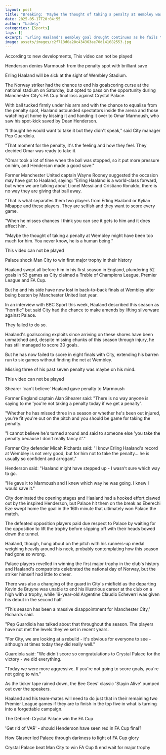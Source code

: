 ```yaml
---
layout: post
title: "Breaking: 'Maybe the thought of taking a penalty at Wembley was too much'"
date: 2025-05-17T20:04:55
author: "badely"
categories: [Sports]
tags: []
excerpt: "Erling Haaland's Wembley goal drought continues as he fails to score on his sixth visit during Manchester City's FA Cup final loss to Crystal Palace."
image: assets/images/c2f713d0a28c434363ae70d141682553.jpg
---
```


According to new developments, This video can not be played

Henderson denies Marmoush from the penalty spot with brilliant save

Erling Haaland will be sick at the sight of Wembley Stadium.

The Norway striker had the chance to end his goalscoring curse at the national stadium on Saturday, but opted to pass on the opportunity during Manchester City's FA Cup final loss against Crystal Palace.

With ball tucked firmly under his arm and with the chance to equalise from the penalty spot, Haaland astounded spectators inside the arena and those watching at home by kissing it and handing it over to Omar Marmoush, who saw his spot-kick saved by Dean Henderson.

"I thought he would want to take it but they didn't speak," said City manager Pep Guardiola.

"That moment for the penalty, it's the feeling and how they feel. They decided Omar was ready to take it.

"Omar took a lot of time when the ball was stopped, so it put more pressure on him, and Henderson made a good save."

Former Manchester United captain Wayne Rooney suggested the occasion may have got to Haaland, saying: "Erling Haaland is a world-class forward, but when we are talking about Lionel Messi and Cristiano Ronaldo, there is no way they are giving that ball away.

"That is what separates them two players from Erling Haaland or Kylian Mbappe and these players. They are selfish and they want to score every game.

"When he misses chances I think you can see it gets to him and it does affect him.

"Maybe the thought of taking a penalty at Wembley might have been too much for him. You never know, he is a human being."

This video can not be played

Palace shock Man City to win first major trophy in their history

Haaland swept all before him in his first season in England, plundering 52 goals in 53 games as City claimed a Treble of Champions League, Premier League and FA Cup.

But he and his side have now lost in back-to-back finals at Wembley after being beaten by Manchester United last year.

In an interview with BBC Sport this week, Haaland described this season as "horrific" but said City had the chance to make amends by lifting silverware against Palace.

They failed to do so.

Haaland's goalscoring exploits since arriving on these shores have been unmatched and, despite missing chunks of this season through injury, he has still managed to score 30 goals.

But he has now failed to score in eight finals with City, extending his barren run to six games without finding the net at Wembley.

Missing three of his past seven penalty was maybe on his mind.

This video can not be played

Shearer 'can't believe' Haaland gave penalty to Marmoush

Former England captain Alan Shearer said: "There is no way anyone is saying to me 'you're not taking a penalty today if we get a penalty'.

"Whether he has missed three in a season or whether he's been out injured, you're fit you're out on the pitch and you should be game for taking the penalty.

"I cannot believe he's turned around and said to someone else 'you take the penalty because I don't really fancy it'."

Former City defender Micah Richards said: "I know Erling Haaland's record at Wembley is not very good, but for him not to take the penalty... he is usually so confident and arrogant."

Henderson said: "Haaland might have stepped up - I wasn't sure which way to go.

"He gave it to Marmoush and I knew which way he was going. I knew I would save it."

City dominated the opening stages and Haaland had a hooked effort clawed out by the inspired Henderson, but Palace hit them on the break as Eberechi Eze swept home the goal in the 16th minute that ultimately won Palace the match.

The defeated opposition players paid due respect to Palace by waiting for the opposition to lift the trophy before slipping off with their heads bowed down the tunnel.

Haaland, though, hung about on the pitch with his runners-up medal weighing heavily around his neck, probably contemplating how this season had gone so wrong.

Palace players revelled in winning the first major trophy in the club's history and Haaland's compatriots celebrated the national day of Norway, but the striker himself had little to cheer.

There was also a changing of the guard in City's midfield as the departing Kevin de Bruyne was unable to end his illustrious career at the club on a high with a trophy, while 19-year-old Argentine Claudio Echeverri was given his debut in the second half.

"This season has been a massive disappointment for Manchester City," Richards said.

"Pep Guardiola has talked about that throughout the season. The players have not met the levels they've set in recent years.

"For City, we are looking at a rebuild - it's obvious for everyone to see - although at times today they did really well."

Guardiola said: "We didn't score so congratulations to Crystal Palace for the victory - we did everything.

"Today we were more aggressive. If you're not going to score goals, you're not going to win."

As the ticker tape rained down, the Bee Gees' classic 'Stayin Alive' pumped out over the speakers.

Haaland and his team-mates will need to do just that in their remaining two Premier League games if they are to finish in the top five in what is turning into a forgettable campaign.

The Debrief: Crystal Palace win the FA Cup

'Get rid of VAR' - should Henderson have seen red in FA Cup final?

How Glasner led Palace through darkness to light of FA Cup glory

Crystal Palace beat Man City to win FA Cup & end wait for major trophy

